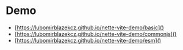 # Demo
* [https://lubomirblazekcz.github.io/nette-vite-demo/basic]()
* [https://lubomirblazekcz.github.io/nette-vite-demo/commonjs]()
* [https://lubomirblazekcz.github.io/nette-vite-demo/esm]()
